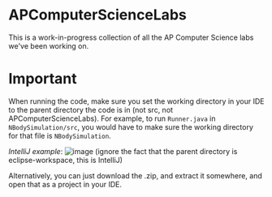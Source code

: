 # APComputerScienceLabs
This is a work-in-progress collection of all the AP Computer Science labs we've been working on.

# Important
When running the code, make sure you set the working directory in your IDE to the parent directory the code is in (not src, not APComputerScienceLabs).
For example, to run `Runner.java` in `NBodySimulation/src`, you would have to make sure the working directory for that file is `NBodySimulation`.

*IntelliJ example*:
![image](https://user-images.githubusercontent.com/50345351/196859239-cb0a06af-3f5f-4931-9cd5-e5b43a681516.png)
(ignore the fact that the parent directory is eclipse-workspace, this is IntelliJ)

Alternatively, you can just download the .zip, and extract it somewhere, and open that as a project in your IDE. 

